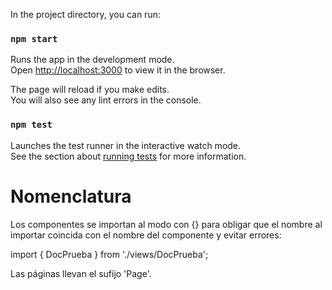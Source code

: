 In the project directory, you can run:

### `npm start`

Runs the app in the development mode.<br>
Open [http://localhost:3000](http://localhost:3000) to view it in the browser.

The page will reload if you make edits.<br>
You will also see any lint errors in the console.

### `npm test`

Launches the test runner in the interactive watch mode.<br>
See the section about [running tests](https://facebook.github.io/create-react-app/docs/running-tests) for more information.

# Nomenclatura

Los componentes se importan al modo con {} para obligar que el nombre al importar coincida con el nombre del componente y evitar errores:

import { DocPrueba } from './views/DocPrueba';

Las páginas llevan el sufijo 'Page'.
